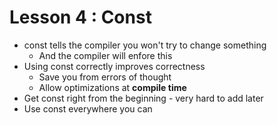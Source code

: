 # Lesson 4 : Const
* const tells the compiler you won't try to change something
   * And the compiler will enfore this
* Using const correctly improves correctness
   * Save you from errors of thought
   * Allow optimizations at **compile time**
* Get const right from the beginning - very hard to add later
* Use const everywhere you can
